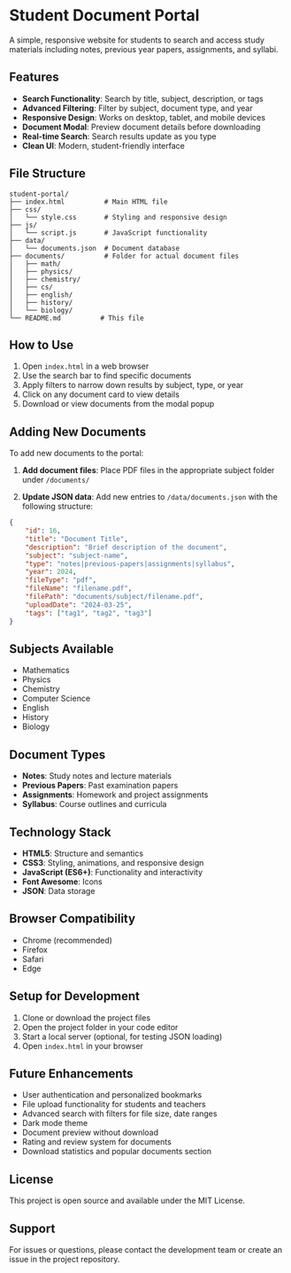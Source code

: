# Student Document Portal

A simple, responsive website for students to search and access study materials including notes, previous year papers, assignments, and syllabi.

## Features

- **Search Functionality**: Search by title, subject, description, or tags
- **Advanced Filtering**: Filter by subject, document type, and year
- **Responsive Design**: Works on desktop, tablet, and mobile devices
- **Document Modal**: Preview document details before downloading
- **Real-time Search**: Search results update as you type
- **Clean UI**: Modern, student-friendly interface

## File Structure

```
student-portal/
├── index.html          # Main HTML file
├── css/
│   └── style.css       # Styling and responsive design
├── js/
│   └── script.js       # JavaScript functionality
├── data/
│   └── documents.json  # Document database
├── documents/          # Folder for actual document files
│   ├── math/
│   ├── physics/
│   ├── chemistry/
│   ├── cs/
│   ├── english/
│   ├── history/
│   └── biology/
└── README.md          # This file
```

## How to Use

1. Open `index.html` in a web browser
2. Use the search bar to find specific documents
3. Apply filters to narrow down results by subject, type, or year
4. Click on any document card to view details
5. Download or view documents from the modal popup

## Adding New Documents

To add new documents to the portal:

1. **Add document files**: Place PDF files in the appropriate subject folder under `/documents/`

2. **Update JSON data**: Add new entries to `/data/documents.json` with the following structure:

```json
{
    "id": 16,
    "title": "Document Title",
    "description": "Brief description of the document",
    "subject": "subject-name",
    "type": "notes|previous-papers|assignments|syllabus",
    "year": 2024,
    "fileType": "pdf",
    "fileName": "filename.pdf",
    "filePath": "documents/subject/filename.pdf",
    "uploadDate": "2024-03-25",
    "tags": ["tag1", "tag2", "tag3"]
}
```

## Subjects Available

- Mathematics
- Physics
- Chemistry
- Computer Science
- English
- History
- Biology

## Document Types

- **Notes**: Study notes and lecture materials
- **Previous Papers**: Past examination papers
- **Assignments**: Homework and project assignments
- **Syllabus**: Course outlines and curricula

## Technology Stack

- **HTML5**: Structure and semantics
- **CSS3**: Styling, animations, and responsive design
- **JavaScript (ES6+)**: Functionality and interactivity
- **Font Awesome**: Icons
- **JSON**: Data storage

## Browser Compatibility

- Chrome (recommended)
- Firefox
- Safari
- Edge

## Setup for Development

1. Clone or download the project files
2. Open the project folder in your code editor
3. Start a local server (optional, for testing JSON loading)
4. Open `index.html` in your browser

## Future Enhancements

- User authentication and personalized bookmarks
- File upload functionality for students and teachers
- Advanced search with filters for file size, date ranges
- Dark mode theme
- Document preview without download
- Rating and review system for documents
- Download statistics and popular documents section

## License

This project is open source and available under the MIT License.

## Support

For issues or questions, please contact the development team or create an issue in the project repository.